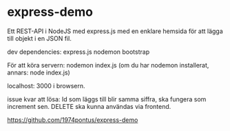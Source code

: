 # express-demo

Ett REST-API i NodeJS med express.js med en enklare hemsida för att lägga till objekt i en JSON fil.

dev dependencies: express.js
                  nodemon
                  bootstrap

För att köra servern: nodemon index.js (om du har nodemon installerat, annars: node index.js)

localhost: 3000 i browsern.


issue kvar att lösa: Id som läggs till blir samma siffra, ska fungera som increment sen.
                     DELETE ska kunna användas via frontend. 

https://github.com/1974pontus/express-demo
